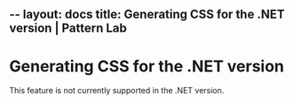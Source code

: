 --
layout: docs
title: Generating CSS for the .NET version | Pattern Lab
---

# Generating CSS for the .NET version

This feature is not currently supported in the .NET version.